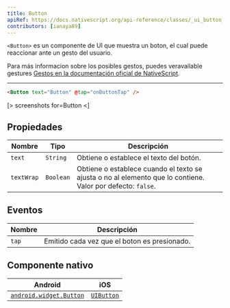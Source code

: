 ```yaml
---
title: Button
apiRef: https://docs.nativescript.org/api-reference/classes/_ui_button_.button
contributors: [ianaya89]
---
```


`<Button>` es un componente de UI que muestra un boton, el cual puede reaccionar ante un gesto del usuario.

Para más informacion sobre los posibles gestos, puedes veravailable gestures [Gestos en la documentación oficial de NativeScript](https://docs.nativescript.org/ui/gestures).

---

```html
<Button text="Button" @tap="onButtonTap" />
```

[> screenshots for=Button <]

## Propiedades

| Nombre | Tipo | Descripción |
|------|------|-------------|
| `text` | `String` | Obtiene o establece el texto del botón.
| `textWrap` | `Boolean` | Obtiene o establece cuando el texto se ajusta o no al elemento que lo contiene.<br>Valor por defecto: `false`.

## Eventos

| Nombre | Descripción |
|------|-------------|
| `tap` | Emitido cada vez que el boton es presionado.

## Componente nativo

| Android | iOS |
|---------|-----|
| [`android.widget.Button`](https://developer.android.com/reference/android/widget/Button.html) | [`UIButton`](https://developer.apple.com/documentation/uikit/uibutton)
